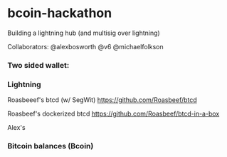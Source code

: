 # bcoin-hackathon

Building a lightning hub (and multisig over lightning)

Collaborators: @alexbosworth @v6 @michaelfolkson

### Two sided wallet: 

### Lightning 

Roasbeeef's btcd (w/ SegWit) https://github.com/Roasbeef/btcd

Roasbeef's dockerized btcd https://github.com/Roasbeef/btcd-in-a-box

Alex's 

### Bitcoin balances (Bcoin)
